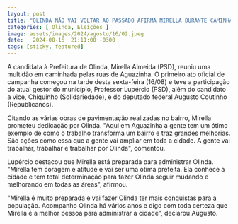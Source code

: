 ```yaml
---
layout: post
title: "OLINDA NÃO VAI VOLTAR AO PASSADO AFIRMA MIRELLA DURANTE CAMINHADA"
categories: [ Olinda, Eleições ]
image: assets/images/2024/agosto/16/02.jpeg
date:   2024-08-16  21:11:00 -0300
tags: [sticky, featured]
---
```

A candidata à Prefeitura de Olinda, Mirella Almeida (PSD), reuniu uma multidão em caminhada pelas ruas de Aguazinha. O primeiro ato oficial de campanha começou na tarde desta sexta-feira (16/08) e teve a participação do atual gestor do município, Professor Lupércio (PSD), além do candidato a vice, Chiquinho (Solidariedade), e do deputado federal Augusto Coutinho (Republicanos).

Citando as várias obras de pavimentação realizadas no bairro, Mirella prometeu dedicação por Olinda. "Aqui em Aguazinha a gente tem um ótimo exemplo de como o trabalho transforma um bairro e traz grandes melhorias. São ações como essa que a gente vai ampliar em toda a cidade. A gente vai trabalhar, trabalhar e trabalhar por Olinda", comentou.

Lupércio destacou que Mirella está preparada para administrar Olinda. "Mirella tem coragem e atitude e vai ser uma ótima prefeita. Ela conhece a cidade e tem total determinação para fazer Olinda seguir mudando e melhorando em todas as áreas", afirmou.

"Mirella é muito preparada e vai fazer Olinda ter mais conquistas para a população. Acompanho Olinda há vários anos e digo com toda certeza que Mirella é a melhor pessoa para administrar a cidade", declarou Augusto.